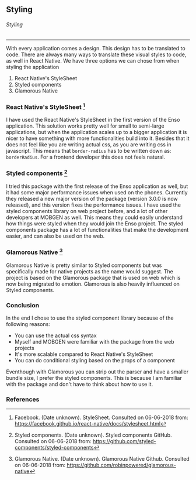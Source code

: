 ## Styling
###### Styling
---

With every application comes a design. This design has to be translated to code. There are always many ways to translate these visual styles to code, as well in React Native. We have three options we can chose from when styling the application

1. React Native's StyleSheet
2. Styled components
3. Glamorous Native

### React Native's StyleSheet [^1]
I have used the React Native's StyleSheet in the first version of the Enso application. This solution works pretty well for small to semi-large applications, but when the application scales up to a bigger application it is nicer to have something with more functionalities build into it. Besides that it does not feel like you are writing actual css, as you are writing css in javascript. This means that `border-radius` has to be written down as: `borderRadius`. For a frontend developer this does not feels natural.

### Styled components [^2]
I tried this package with the first release of the Enso application as well, but it had some major performance issues when used on the phones. Currently they released a new major version of the package (version 3.0.0 is now released), and this version fixes the performance issues. I have used the styled components library on web project before, and a lot of other developers at MOBGEN as well. This means they could easily understand how things were styled when they would join the Enso project. The styled components package has a lot of functionalities that make the development easier, and can also be used on the web.

### Glamorous Native [^3]
Glamorous Native is pretty similar to Styled components but was specifically made for native projects as the name would suggest. The project is based on the Glamorous package that is used on web which is now being migrated to emotion. Glamorous is also heavily influenced on Styled components.

### Conclusion
In the end I chose to use the styled component library because of the following reasons:
- You can use the actual css syntax
- Myself and MOBGEN were familiar with the package from the web projects
- It's more scalable compared to React Native's StyleSheet
- You can do conditional styling based on the props of a component

Eventhough with Glamorous you can strip out the parser and have a smaller bundle size, I prefer the styled components. This is because I am familiar with the package and don't have to think about how to use it.

### References
[^1]: Facebook. (Date unknown). StyleSheet. Consulted on 06-06-2018 from: https://facebook.github.io/react-native/docs/stylesheet.html
[^2]: Styled components. (Date unknown). Styled components GitHub. Consulted on 06-06-2018 from: https://github.com/styled-components/styled-components
[^3]: Glamorous Native. (Date unknown). Glamorous Native Github. Consulted on 06-06-2018 from: https://github.com/robinpowered/glamorous-native
[^4]: third774. (09-09-2017). Styled Components vs. Glamorous - pros/cons. Consulted on 06-06-2018 from: https://www.reddit.com/r/reactjs/comments/6uz3aa/styled_components_vs_glamorous_proscons_of_each/
